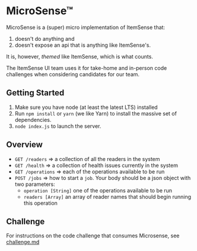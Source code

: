 # MicroSense&trade;
MicroSense is a (super) micro implementation of ItemSense that:
 1) doesn't do anything and
 2) doesn't expose an api that is anything like ItemSense's.

 It is, however, _themed_ like ItemSense, which is what counts.

 The ItemSense UI team uses it for take-home and in-person code challenges when considering candidates for our team.

 ## Getting Started
 1. Make sure you have node (at least the latest LTS) installed
 2. Run `npm install` or `yarn` (we like Yarn) to install the massive set of dependencies.
 3. `node index.js` to launch the server.

 ## Overview

- `GET /readers` => a collection of all the readers in the system
- `GET /health` => a collection of health issues currently in the system
- `GET /operations` => each of the operations available to be run
- `POST /jobs` => how to start a `job`. Your body should be a json object with two parameters:
  - `operation [String]` one of the operations available to be run
  - `readers [Array]` an array of reader names that should begin running this operation

## Challenge
For instructions on the code challenge that consumes Microsense, see [challenge.md](challenge.md)
